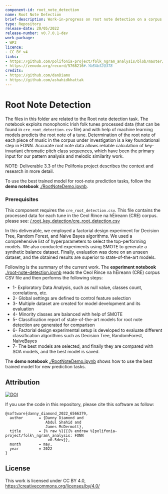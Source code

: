 ```yaml
---
component-id: root_note_detection
name: Root Note Detection
brief-description: Work-in-progress on root note detection on a corpus of monophonic Irish folk tunes.
type: Repository
release-date: 20/05/2022
release-number: v0.7.0.1-dev
work-package: 
- WP3
licence:
- CC_BY_v4
links:
- https://github.com/polifonia-project/folk_ngram_analysis/blob/master/root_note_detection/root_note_detection.ipynb
- https://zenodo.org/record/5768216#.YbEAbS2Q3T8
credits:
- https://github.com/danDiamo
- https://github.com/ashahidkhattak
---
```



# Root Note Detection

The files in this folder are related to the Root note detection task. The notebook exploits monophonic Irish folk tunes processed data (that can be found in ```cre_root_detection.csv``` file) and with help of machine learning models predicts the root note of a tune. Determination of the root note of each piece of music in the corpus under investigation is a key foundational step in FONN. Accurate root note data allows reliable calculation of key-invariant chromatic pitch class sequences, which have been the primary input for our pattern analysis and melodic similarity work.

NOTE: Deliverable 3.3 of the Polifonia project describes the context and research in more detail.

To use the best trained model for root-note prediction tasks, follow the **demo notebook** [./RootNoteDemo.ipynb](https://github.com/polifonia-project/folk_ngram_analysis/blob/master/root_note_detection/RootNoteDemo.ipynb).


### Prerequisites
This component requires the ```cre_root_detection.csv```. This file contains the processed data for each tune in the Ceol Rince na hÉireann (CRE) corpus. please see: [/.root_key_detection/cre_root_detection.csv](https://github.com/polifonia-project/folk_ngram_analysis/blob/master/root_note_detection/cre_root_detection.csv)


In this deliverable, we employed a factorial design experiment for Decision Tree, Random Forest, and Naive Bayes algorithms. We used a comprehensive list of hyperparameters to select the top-performing models. We also conducted experiments using SMOTE to generate a synthetic balance dataset. Finally, evaluation was done on an unseen dataset, and the obtained results are superior to state-of-the-art models. 

Following is the summary of the current work. The **experiment notebook** [./root-note-detection.ipynb](https://github.com/polifonia-project/folk_ngram_analysis/blob/master/root_note_detection/root-note-detection.ipynb) reads the Ceol Rince na hÉireann (CRE) corpus CSV file and then performs the following steps:

* 1- Exploratory Data Analysis, such as null value, classes count, correlations, etc. 
* 2- Global settings are defined to control feature selection
* 3- Multiple dataset are created for model development and its evaluation
* 4- Minority classes are balanced with help of SMOTE
* 5- Classification report of state-of-the-art models for root note detection are generated for comparison
* 6- Factorial design experimental setup is developed to evaluate different classification algorithms such as  Decision Tree, RandomForest, NaiveBayes 
* 7- The best models are selected, and finally they are compared with SOA models, and the best model is saved.

The **demo notebook** [./RootNoteDemo.ipynb](https://github.com/polifonia-project/folk_ngram_analysis/blob/master/root_note_detection/RootNoteDemo.ipynb) shows how to use the best trained model for new prediction tasks.

##  Attribution

[![DOI](https://zenodo.org/badge/427469033.svg)](https://zenodo.org/badge/latestdoi/427469033)

If you use the code in this repository, please cite this software as follow: 
```
@software{danny_diamond_2022_6566379,
  author       = {Danny Diamond and
                  Abdul Shahid and
                  James McDermott},
  title        = {% raw %}{{{% endraw %}polifonia-project/folk\_ngram\_analysis: FONN 
                   v0.5dev}},
  month        = may,
  year         = 2022
}
```

## License
This work is licensed under CC BY 4.0, https://creativecommons.org/licenses/by/4.0/
